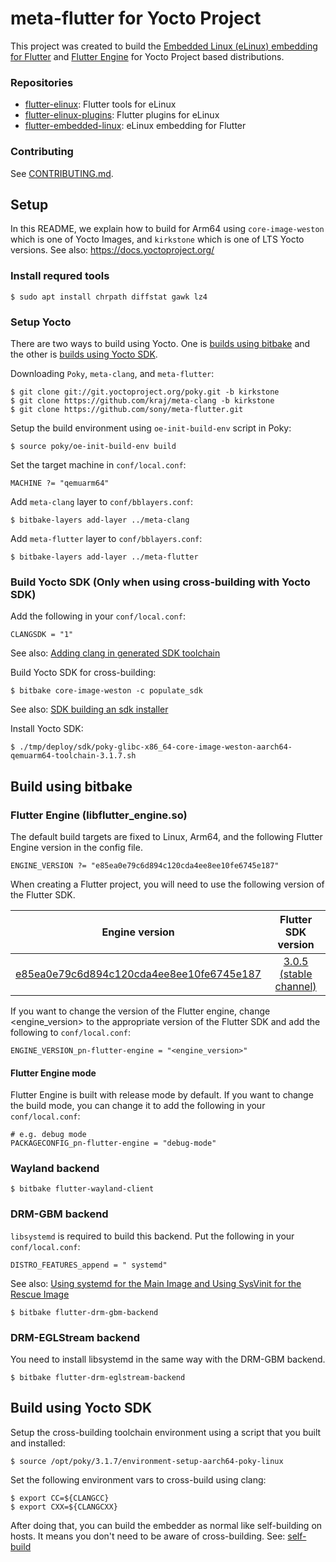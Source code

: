 # meta-flutter for Yocto Project

This project was created to build the [Embedded Linux (eLinux) embedding for Flutter](https://github.com/sony/flutter-embedded-linux) and [Flutter Engine](https://github.com/flutter/engine) for Yocto Project based distributions.

### Repositories

- [flutter-elinux](https://github.com/sony/flutter-elinux): Flutter tools for eLinux
- [flutter-elinux-plugins](https://github.com/sony/flutter-elinux-plugins): Flutter plugins for eLinux
- [flutter-embedded-linux](https://github.com/sony/flutter-embedded-linux): eLinux embedding for Flutter

### Contributing

See [CONTRIBUTING.md](CONTRIBUTING.md).

## Setup

In this README, we explain how to build for Arm64 using `core-image-weston` which is one of Yocto Images, and `kirkstone` which is one of LTS Yocto versions. See also: https://docs.yoctoproject.org/

### Install requred tools

```Shell:
$ sudo apt install chrpath diffstat gawk lz4
```

### Setup Yocto

There are two ways to build using Yocto. One is [builds using bitbake](#build-using-bitbake) and the other is [builds using Yocto SDK](#build-using-yocto-sdk).

Downloading `Poky`, `meta-clang`, and `meta-flutter`:

```Shell
$ git clone git://git.yoctoproject.org/poky.git -b kirkstone
$ git clone https://github.com/kraj/meta-clang -b kirkstone
$ git clone https://github.com/sony/meta-flutter.git
```

Setup the build environment using `oe-init-build-env` script in Poky:
```Shell
$ source poky/oe-init-build-env build
```

Set the target machine in `conf/local.conf`:
```
MACHINE ?= "qemuarm64"
```

Add `meta-clang` layer to `conf/bblayers.conf`:
```Shell
$ bitbake-layers add-layer ../meta-clang
```

Add `meta-flutter` layer to `conf/bblayers.conf`:
```Shell
$ bitbake-layers add-layer ../meta-flutter
```

### Build Yocto SDK (Only when using cross-building with Yocto SDK)

Add the following in your `conf/local.conf`:
```
CLANGSDK = "1"
```
See also: [Adding clang in generated SDK toolchain](https://github.com/kraj/meta-clang/blob/master/README.md#adding-clang-in-generated-sdk-toolchain)

Build Yocto SDK for cross-building:
```Shell
$ bitbake core-image-weston -c populate_sdk
```
See also: [SDK building an sdk installer](https://www.yoctoproject.org/docs/2.1/sdk-manual/sdk-manual.html#sdk-building-an-sdk-installer)

Install Yocto SDK:
```Shell
$ ./tmp/deploy/sdk/poky-glibc-x86_64-core-image-weston-aarch64-qemuarm64-toolchain-3.1.7.sh
```

## Build using bitbake

### Flutter Engine (libflutter_engine.so)

The default build targets are fixed to Linux, Arm64, and the following Flutter Engine version in the config file.

```
ENGINE_VERSION ?= "e85ea0e79c6d894c120cda4ee8ee10fe6745e187"
```

When creating a Flutter project, you will need to use the following version of the Flutter SDK.

| Engine version | Flutter SDK version |
| :-------------: | :-------------: |
| [e85ea0e79c6d894c120cda4ee8ee10fe6745e187](https://github.com/flutter/engine/commit/e85ea0e79c6d894c120cda4ee8ee10fe6745e187) | [3.0.5 (stable channel)](https://github.com/flutter/flutter/releases/tag/3.0.5) |

If you want to change the version of the Flutter engine, change <engine_version> to the appropriate version of the Flutter SDK and add the following to `conf/local.conf`:
```
ENGINE_VERSION_pn-flutter-engine = "<engine_version>"
```

#### Flutter Engine mode

Flutter Engine is built with release mode by default. If you want to change the build mode, you can change it to add the following in your `conf/local.conf`:

```
# e.g. debug mode
PACKAGECONFIG_pn-flutter-engine = "debug-mode"
```

### Wayland backend

```Shell
$ bitbake flutter-wayland-client
```

### DRM-GBM backend

`libsystemd` is required to build this backend. Put the following in your `conf/local.conf`: 

```
DISTRO_FEATURES_append = " systemd"
```
See also: [Using systemd for the Main Image and Using SysVinit for the Rescue Image](https://www.yoctoproject.org/docs/current/mega-manual/mega-manual.html#using-systemd-for-the-main-image-and-using-sysvinit-for-the-rescue-image)

```Shell
$ bitbake flutter-drm-gbm-backend
```

### DRM-EGLStream backend
You need to install libsystemd in the same way with the DRM-GBM backend.

```Shell
$ bitbake flutter-drm-eglstream-backend
```

## Build using Yocto SDK

Setup the cross-building toolchain environment using a script that you built and installed:
```Shell
$ source /opt/poky/3.1.7/environment-setup-aarch64-poky-linux
```

Set the following environment vars to cross-build using clang:
```Shell
$ export CC=${CLANGCC}
$ export CXX=${CLANGCXX}
```

After doing that, you can build the embedder as normal like self-building on hosts. It means you don't need to be aware of cross-building. See: [self-build](https://github.com/sony/flutter-embedded-linux/wiki/Building-Embedded-Linux-embedding-for-Flutter#self-build)
